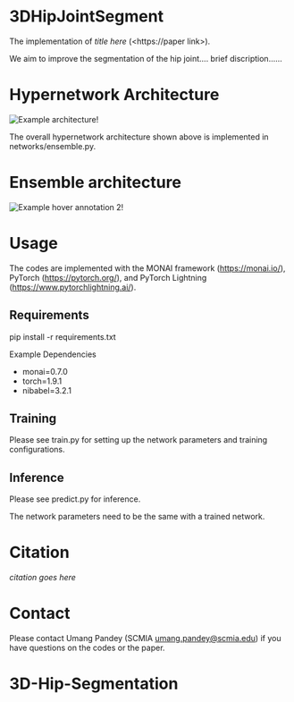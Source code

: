 

# 3DHipJointSegment

The implementation of *title here* (<https://paper link>).

We aim to improve the segmentation of the hip joint.... brief discription...... 







# Hypernetwork Architecture

![Example architecture!](/figures/Test_fig1.png "Example fig1")

The overall hypernetwork architecture shown above is implemented in networks/ensemble.py. 

# Ensemble architecture 

![Example hover annotation 2!](/figures/Test_fig2.png "Example fig2")


# Usage

The codes are implemented with the MONAI framework (<https://monai.io/>), PyTorch (<https://pytorch.org/>), and PyTorch Lightning (<https://www.pytorchlightning.ai/>). 

## Requirements

pip install -r requirements.txt

Example Dependencies
* monai=0.7.0
* torch=1.9.1
* nibabel=3.2.1

## Training 


Please see train.py for setting up the network parameters and training configurations. 

## Inference 

Please see predict.py for inference.

The network parameters need to be the same with a trained network. 

# Citation

*citation goes here*

# Contact

Please contact Umang Pandey (SCMIA <umang.pandey@scmia.edu>) if you have questions on the codes or the paper. 
# 3D-Hip-Segmentation
